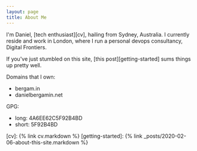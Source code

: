```yaml
---
layout: page
title: About Me
---
```


I'm Daniel, [tech enthusiast][cv], hailing from Sydney, Australia. I currently reside and work in London, where I run a personal devops consultancy, Digital Frontiers.

If you've just stumbled on this site, [this post][getting-started] sums things up pretty well. 

Domains that I own:
- bergam.in
- danielbergamin.net

GPG:
- long:  4A6EE62C5F92B4BD
- short: 5F92B4BD 

[cv]: {% link cv.markdown %}
[getting-started]: {% link _posts/2020-02-06-about-this-site.markdown %}
